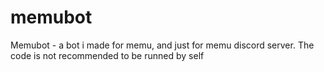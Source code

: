 # memubot
Memubot - a bot i made for memu, and just for memu discord server. The code is not recommended to be runned by self
